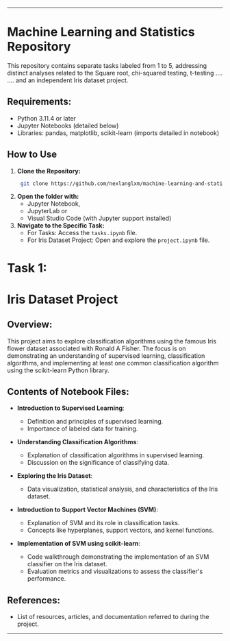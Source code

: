---

# Machine Learning and Statistics Repository

This repository contains separate tasks labeled from 1 to 5, addressing distinct analyses related to the Square root, chi-squared testing, t-testing .... ....  and an independent Iris dataset project.

## Requirements:

- Python 3.11.4 or later
- Jupyter Notebooks (detailed below)
- Libraries: pandas, matplotlib, scikit-learn (imports detailed in notebook)


## How to Use

1. **Clone the Repository:**
   ```bash
    git clone https://github.com/nexlanglxm/machine-learning-and-statistics.git
    ```
2. **Open the folder with:**
   - Jupyter Notebook,
   - JupyterLab or
   - Visual Studio Code (with Jupyter support installed)
3. **Navigate to the Specific Task:**
   - For Tasks:
   Access the `tasks.ipynb` file.
   - For Iris Dataset Project: Open and explore the `project.ipynb` file.

# Task 1:

# Iris Dataset Project

## Overview:
This project aims to explore classification algorithms using the famous Iris flower dataset associated with Ronald A Fisher. The focus is on demonstrating an understanding of supervised learning, classification algorithms, and implementing at least one common classification algorithm using the scikit-learn Python library.

## Contents of Notebook Files:

- **Introduction to Supervised Learning**:
  - Definition and principles of supervised learning.
  - Importance of labeled data for training.

- **Understanding Classification Algorithms**:
  - Explanation of classification algorithms in supervised learning.
  - Discussion on the significance of classifying data.

- **Exploring the Iris Dataset**:
  - Data visualization, statistical analysis, and characteristics of the Iris dataset.

- **Introduction to Support Vector Machines (SVM)**:
  - Explanation of SVM and its role in classification tasks.
  - Concepts like hyperplanes, support vectors, and kernel functions.

- **Implementation of SVM using scikit-learn**:
  - Code walkthrough demonstrating the implementation of an SVM classifier on the Iris dataset.
  - Evaluation metrics and visualizations to assess the classifier's performance.

## References:
- List of resources, articles, and documentation referred to during the project.


---